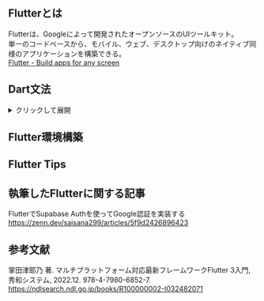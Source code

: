 ## Flutterとは
Flutterは、Googleによって開発されたオープンソースのUIツールキット。  
単一のコードベースから、モバイル、ウェブ、デスクトップ向けのネイティブ同様のアプリケーションを構築できる。  
[Flutter - Build apps for any screen](https://flutter.dev/)

## Dart文法  
<details>
<summary>クリックして展開</summary>
<br>
<details>
<summary><strong>1. 基本構造と実行</strong></summary>
<br>
  
Dartプログラムは `main()` 関数から実行が開始される。
```dart
void main() {
  print("Hello, Dart!");
}
```
コメントは `//`  複数行コメントは `/* ... */` で記述する。  
Pythonとは違い、基本的には文の終わりに `;` を付ける。  
Dartでは、全ての値がオブジェクトとして扱われる。（`Object` クラスを継承）  
</details>

<details>
<summary><strong>2. 変数</strong></summary>
<br>

`var` 型推論により変数の型が決定される。一度型が決定されると、異なる型の値は代入できない。  
```dart
var name = "Dart"; // String型と推論される
name = 123; // エラー
```
型を明示的に指定することも可能。
```dart
String language = "Dart";
int version = 3;
```
`dynamic` はあらゆる型の値を代入可能だが、型安全性が低下する。
```dart
dynamic anything = "Hello";
anything = 100; // OK
```
初期化されていない変数のデフォルト値は `null` 。  
変数が有効な範囲は、基本的に波括弧 `{}` で囲まれたブロック内。（ローカルスコープ）
```dart
int count; // null

{
  int n = 21;
}
print(n); // エラー
```
</details>

<details>
<summary><strong>3. 基本型</strong></summary>
<br>
  
数値型
```dart
int integer = 123; // 整数
double point = 3.14; // 浮動小数点数
num parent = 10; // intとdoubleの親クラス
```
文字列型（シングルクォート `'...'` またはダブルクォート `"..."` で囲む）
```dart
String message = "Hello";
String response = 'Hi';
```
真偽値型
```dart
bool enabled = true;
bool isAuto = false;
```
コレクション型
```dart
// 順序あり、重複あり、インデックスで検索可
List<int> nums = [1, 2, 3];
// 順序の保証無し、重複無し
Set<String> colors = {"Red", "Green", "Blue"};
// キーと値のペアを保持する
Map<String, int> ranks = {
  "Red": 1,
  "Green": 2,
  "Blue": 3
};
```
</details>

<details>
<summary><strong>4. 定数</strong></summary>
<br>
  
`final` は実行時に一度だけ値を代入でき、その後は変更できない。
```dart
final String appName = "My Awesome App";
appName = "Another App"; // エラー
```
`const` はコンパイル時に値が確定するため、ビルド時点で値が決まっている必要がある。
```dart
const double pi = 3.14159;
```
</details>

<details>
<summary><strong>5. 関数</strong></summary>
<br>

関数の戻り値の型、関数名、パラメータリスト、関数本体で構成される。
```dart
int add(int a, int b) {
  return a + b;
}
```
関数本体が単一の式のみである場合、アロー構文で簡潔に書ける。
```dart
int multiply(int a, int b) => a * b;
```
戻り値が無い場合は `void` を指定する。
```dart
void printMessage(String message) {
  print(message);
}
```
名前付き引数  
`{}` で囲み、呼び出し時に引数名を指定する。順序は任意。デフォルト値を設定できる。
```dart
void enableFlags({bool bold = false, bool hidden = false}) {
  // ...
}
enebaleFlags(hidden: true); // boldはデフォルト値のfalse
```
オプション  
`[]` で囲み、オプションとする。
```dart
String say(String from, String msg, [String? device]) {}
```
無名関数（ラムダ式/クロージャ）  
名前を持たない関数で、他の関数の引数として渡したり、変数に代入したりできる。
```dart
var add = (int a, int b) {
  return a + b;
};
```
</details>

<details>
<summary><strong>6. 演算子</strong></summary>
<br>

* **算術演算子:** `+`, `-`, `*`, `/` (浮動小数点数除算), `~/` (整数除算), `%` (剰余)。
* **代入演算子:** `=`, `+=`, `-=`, `*=`, `/=`, `~/=`, `%=`。
* **null関連演算子:**
    * `??`: 左辺が `null` の場合に右辺の値を返す。(例: `String? name; print(name ?? 'Guest');`)
    * `??=`: 左辺が `null` の場合に右辺の値を代入する。(例: `int? count; count ??= 0;`)
* **条件演算子 (三項演算子):** `条件式 ? 真の場合の値 : 偽の場合の値`。
* **比較演算子:** `==` (等価), `!=` (非等価), `>`, `<`, `>=`, `<=`。
* **論理演算子:** `!` (NOT), `||` (OR), `&&` (AND)。
* **型テスト演算子:**
    * `is`: オブジェクトが指定した型である場合に `true`。
    * `is!`: オブジェクトが指定した型でない場合に `true`。

</details>

<details>
<summary><strong>7. 制御フロー文</strong></summary>
<br>

* **`if-else` 文:** 条件に基づいて処理を分岐する。
    ```dart
    if (score >= 80) {
      print('Great!');
    } else if (score >= 60) {
      print('Good.');
    } else {
      print('Try again.');
    }
    ```
* **ループ文:**
    * **`for` ループ:**
        ```dart
        for (int i = 0; i < 5; i++) {
          print(i);
        }
        ```
    * **`for-in` ループ:** リストやセットなどのコレクションの要素を反復処理する。
        ```dart
        var fruits = ['apple', 'banana', 'orange'];
        for (var fruit in fruits) {
          print(fruit);
        }
        ```
    * **`forEach` メソッド:** `List` などのコレクションが持つメソッドで、各要素に対して処理を行う。
        ```dart
        fruits.forEach((fruit) => print(fruit.toUpperCase()));
        ```
    * **`while` ループ:** 条件が真である間、処理を繰り返す。
        ```dart
        int count = 0;
        while (count < 3) {
          print('Count is $count');
          count++;
        }
        ```
    * **`do-while` ループ:** 処理を一度実行してから条件を評価し、真であれば繰り返す。
        ```dart
        int num = 0;
        do {
          print('Number is $num');
          num++;
        } while (num < 0); // 少なくとも一度は実行される
        ```
* **`break` と `continue`:**
    * `break`: ループ処理を中断する。
    * `continue`: 現在のループをスキップし、次のループに進みます。
* **`switch-case` 文:** 特定の値に基づいて処理を分岐する。`case` には定数式を使用する。各 `case` の最後には通常 `break` を記述します。Dart3からfall throughしなくなった。空のcaseのみfall throughする。
    ```dart
    var command = 'OPEN';
    switch (command) {
      case 'OPEN':
        print('Opening...');
        break;
      case 'CLOSED':
        print('Closing...');
        // fall throughしない
      case 'def': // これはfall throughする
      default:
        print('Unknown command');
    }
    ```
</details>

<details>
<summary><strong>8. 例外処理</strong></summary>
<br>

予期しないエラーが発生した場合の処理を記述する。

* **`throw`:** 例外を意図的に発生させる。任意のオブジェクトを `throw` できるが、`Exception` や `Error` のサブクラスが一般的。
    ```dart
    // throw FormatException('Invalid format.');
    // throw 'Something went wrong!';
    ```
* **`try-catch-finally`:**
    * `try`: 例外が発生する可能性のあるコードを記述する。
    * `on <例外型>`: 特定の型の例外をキャッチする。
    * `catch (e, s)`: `e` に例外オブジェクト、`s` にスタックトレースオブジェクトが渡される。型を指定しない `catch` はあらゆる例外をキャッチする。
    * `finally`: 例外の発生有無にかかわらず、最後に必ず実行される処理を記述する。
    ```dart
    try {
      var result = 100 ~/ 0; // ゼロ除算エラー
      print(result);
    } on IntegerDivisionByZeroException {
      print('Cannot divide by zero.');
    } catch (e, s) {
      print('An unexpected error occurred: $e');
      print('Stack trace:\n$s');
    } finally {
      print('Cleanup actions.');
    }
    ```
</details>

<details>
<summary><strong>9. クラス（オブジェクト指向）</strong></summary>
<br>

Dartはクラスベースのオブジェクト指向言語。

* **定義:** `class` キーワードを使ってクラスを定義する。
    ```dart
    class Point {
      double x = 0; // インスタンス変数（プロパティ）
      double y = 0;

      // コンストラクタ
      Point(double xValue, double yValue) {
        this.x = xValue;
        this.y = yValue;
      }

      // 名前付きコンストラクタ
      Point.origin() {
        this.x = 0;
        this.y = 0;
      }

      // メソッド
      double distanceTo(Point other) {
        var dx = x - other.x;
        var dy = y - other.y;
        return (dx * dx + dy * dy); // Math.sqrtを使いたいが、ここでは簡略化
      }
    }
    ```
* **インスタンス化:** `new` キーワードは任意。
    ```dart
    var p1 = Point(10, 20);
    var p2 = Point.origin();
    print(p1.x); // メンバーへのアクセスはドット(.)
    print(p1.distanceTo(p2));
    ```
* **コンストラクタ:** インスタンス生成時に初期化処理を行う。クラス名と同じ名前のメソッドで定義する。`this` は現在のインスタンスを指す。
    * **シンタックスシュガー:** コンストラクタの引数を直接インスタンス変数に代入できる。
        ```dart
        class Point {
          double x, y;
          Point(this.x, this.y); // this.x = x; this.y = y; と同等
        }
        ```
    * **イニシャライザリスト:** コンストラクタ本体が実行される前にインスタンス変数を初期化する。`final` 変数の初期化や、スーパークラスのコンストラクタ呼び出しなどに使う。
        ```dart
        class Rectangle {
          final double left, top, width, height;
          final double area;

          Rectangle(this.left, this.top, this.width, this.height)
              : area = width * height; // イニシャライザリスト
        }
        ```
* **Getter と Setter:** プロパティへのアクセスを制御するために、`get` と `set` キーワードを使って特別なメソッドを定義できる。
    ```dart
    class Rectangle {
      double left, top, width, height;
      Rectangle(this.left, this.top, this.width, this.height);

      double get right => left + width;
      set right(double value) => left = value - width;
    }
    ```
* **プライベートメンバー:** 変数名やメソッド名の先頭にアンダースコア `_` を付けると、そのメンバーはライブラリプライベート（同じファイル内からのみアクセス可能）になる。
* **継承 (`extends`):** あるクラスの機能を引き継いで新しいクラスを作成する。スーパークラスのコンストラクタは `super()` で呼び出す。
    ```dart
    class Animal {
      String name;
      Animal(this.name);

      void speak() {
        print('Animal sound');
      }
    }

    class Dog extends Animal {
      Dog(String name) : super(name); // スーパークラスのコンストラクタを呼び出す

      @override // メソッドのオーバーライド
      void speak() {
        print('$name says Woof!');
      }
    }
    ```
* **インターフェース (`implements`):** Dartには明示的な `interface` キーワードはない。すべてのクラスは暗黙的にインターフェースを定義する。他のクラスのインターフェースを実装するには `implements` キーワードを使用し、そのインターフェースのすべてのメソッドを実装する必要がある。
* **抽象クラス (`abstract`):** インスタンス化できないクラスで、サブクラスに共通のインターフェースや部分的な実装を提供する。抽象メソッド（本体を持たないメソッド）を持つことができる。
* **ミックスイン (`mixin`, `with`):** クラスの機能を他のクラスに「混ぜ込む」仕組み。継承と異なり、階層構造を作らずにコードを再利用できる。ミックスインとして使用するクラスは特定の制約（コンストラクタを持たないなど）がある。
    ```dart
    mixin Swimmer {
      void swim() {
        print('Swimming');
      }
    }

    class Duck with Swimmer {
      // DuckはSwimmerの機能を使える
    }
    ```
</details>

<details>
<summary><strong>10. ライブラリとインポート</strong></summary>
<br>

コードをモジュール化し、再利用するためにライブラリを使用する。

* **`import`:** 他のライブラリの機能を利用するために使用する。
    * Dart標準ライブラリ: `import 'dart:math';`
    * パッケージ (Pubリポジトリから): `import 'package:http/http.dart' as http;` (`as` でプレフィックスを指定可能)
    * ローカルファイル: `import 'src/my_utility.dart';` (相対パスまたは絶対パス)
</details>

<details>
<summary><strong>11. 非同期処理</strong></summary>
<br>

時間のかかる処理（ネットワーク通信、ファイルI/Oなど）を、メインの処理をブロックせずに行うための仕組み。

* **`Future`:** 非同期処理の最終的な結果（成功した値またはエラー）を表すオブジェクト。処理が完了すると `Future` の状態が変化する。
    ```dart
    Future<String> fetchData() {
      return Future.delayed(Duration(seconds: 2), () => 'Data fetched');
    }
    ```
* **`async` と `await`:** 非同期コードを同期的なコードのように記述しやすくするためのキーワード。
    * `async`: 関数が非同期であることを示し、`Future` を返すことを暗黙的に示す（戻り値の型は `Future<T>`）。
    * `await`: `Future` の処理が完了するまで待機する。`await` は `async` とマークされた関数内でのみ使用できる。
    ```dart
    Future<void> printData() async {
      print('Fetching data...');
      String data = await fetchData(); // fetchDataの完了を待つ
      print(data);
    }
    ```
* **`Stream`:** 一連の非同期イベントを扱うためのオブジェクト。データが断続的に複数回送られてくるような場合（ユーザーの連続したクリック、ファイルの読み込みなど）に使用する。
</details>
</details>

## Flutter環境構築


## Flutter Tips


## 執筆したFlutterに関する記事
FlutterでSupabase Authを使ってGoogle認証を実装する  
https://zenn.dev/saisana299/articles/5f9d2426896423

## 参考文献  
掌田津耶乃 著. マルチプラットフォーム対応最新フレームワークFlutter 3入門, 秀和システム, 2022.12. 978-4-7980-6852-7. https://ndlsearch.ndl.go.jp/books/R100000002-I032482071
